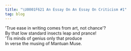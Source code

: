```yaml
---
title: "\U0001F621 An Essay On An Essay On Criticism #1"
tag: blog
---
```


'True ease in writing comes from art, not chance'? <br>
By that low standard insects leap and prance! <br>
'Tis minds of genius only that produce<br>
In verse the musing of Mantuan Muse.
